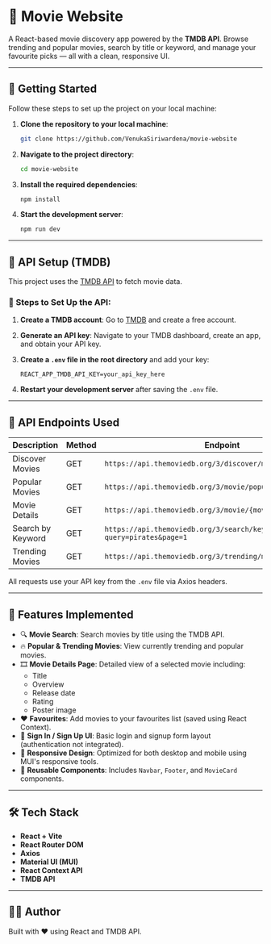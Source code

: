 # 🎥 Movie Website

A React-based movie discovery app powered by the **TMDB API**. Browse trending and popular movies, search by title or keyword, and manage your favourite picks — all with a clean, responsive UI.

---

## 🚀 Getting Started

Follow these steps to set up the project on your local machine:

1. **Clone the repository to your local machine**:
    ```bash
    git clone https://github.com/VenukaSiriwardena/movie-website
    ```

2. **Navigate to the project directory**:
    ```bash
    cd movie-website
    ```

3. **Install the required dependencies**:
    ```bash
    npm install
    ```

4. **Start the development server**:
    ```bash
    npm run dev
    ```

---

## 🔐 API Setup (TMDB)

This project uses the [TMDB API](https://developer.themoviedb.org/reference/intro/getting-started) to fetch movie data.

### 🧾 Steps to Set Up the API:

1. **Create a TMDB account**:
   Go to [TMDB](https://www.themoviedb.org/) and create a free account.

2. **Generate an API key**:
   Navigate to your TMDB dashboard, create an app, and obtain your API key.

3. **Create a `.env` file in the root directory** and add your key:
    ```
    REACT_APP_TMDB_API_KEY=your_api_key_here
    ```

4. **Restart your development server** after saving the `.env` file.

---

## 📡 API Endpoints Used

| Description            | Method | Endpoint                                                              |
|------------------------|--------|-----------------------------------------------------------------------|
| Discover Movies        | GET    | `https://api.themoviedb.org/3/discover/movie`                         |
| Popular Movies         | GET    | `https://api.themoviedb.org/3/movie/popular`                          |
| Movie Details          | GET    | `https://api.themoviedb.org/3/movie/{movie_id}`                       |
| Search by Keyword      | GET    | `https://api.themoviedb.org/3/search/keyword?query=pirates&page=1`   |
| Trending Movies        | GET    | `https://api.themoviedb.org/3/trending/movie/{time_window}`          |

All requests use your API key from the `.env` file via Axios headers.

---

## 🎯 Features Implemented

- 🔍 **Movie Search**: Search movies by title using the TMDB API.
- 🔥 **Popular & Trending Movies**: View currently trending and popular movies.
- 🎞️ **Movie Details Page**: Detailed view of a selected movie including:
  - Title
  - Overview
  - Release date
  - Rating
  - Poster image
- ❤️ **Favourites**: Add movies to your favourites list (saved using React Context).
- 🔐 **Sign In / Sign Up UI**: Basic login and signup form layout (authentication not integrated).
- 📱 **Responsive Design**: Optimized for both desktop and mobile using MUI's responsive tools.
- 📁 **Reusable Components**: Includes `Navbar`, `Footer`, and `MovieCard` components.

---

## 🛠 Tech Stack

- **React + Vite**
- **React Router DOM**
- **Axios**
- **Material UI (MUI)**
- **React Context API**
- **TMDB API**

---

## 👨‍💻 Author

Built with ❤️ using React and TMDB API.